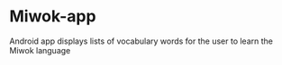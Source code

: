 # Miwok-app
 Android app displays lists of vocabulary words for the user to learn the Miwok language

